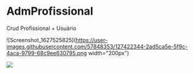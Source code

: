 # AdmProfissional
Crud Profissional + Usuário

![Screenshot_1627525825](https://user-images.githubusercontent.com/57848353/127422344-2ad5ca5e-5f9c-4aca-9799-68c9ee630795.png width="200px")

<div>
  <img src="(https://user-images.githubusercontent.com/57848353/127422344-2ad5ca5e-5f9c-4aca-9799-68c9ee630795.png width="200px"/>
 </div>
